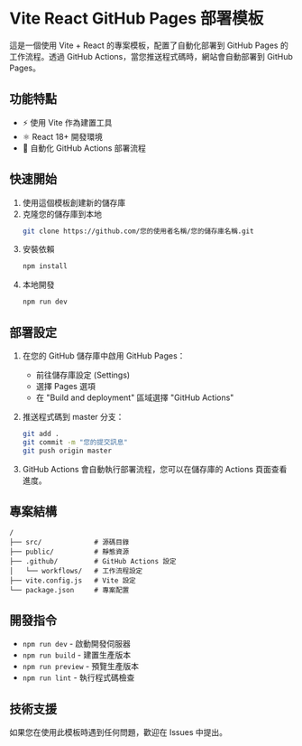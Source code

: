 # Vite React GitHub Pages 部署模板

這是一個使用 Vite + React 的專案模板，配置了自動化部署到 GitHub Pages 的工作流程。透過 GitHub Actions，當您推送程式碼時，網站會自動部署到 GitHub Pages。

## 功能特點

- ⚡️ 使用 Vite 作為建置工具
- ⚛️ React 18+ 開發環境
- 🔄 自動化 GitHub Actions 部署流程

## 快速開始

1. 使用這個模板創建新的儲存庫
2. 克隆您的儲存庫到本地
   ```bash
   git clone https://github.com/您的使用者名稱/您的儲存庫名稱.git
   ```
3. 安裝依賴
   ```bash
   npm install
   ```
4. 本地開發
   ```bash
   npm run dev
   ```

## 部署設定

1. 在您的 GitHub 儲存庫中啟用 GitHub Pages：
   - 前往儲存庫設定 (Settings)
   - 選擇 Pages 選項
   - 在 "Build and deployment" 區域選擇 "GitHub Actions"

2. 推送程式碼到 master 分支：
   ```bash
   git add .
   git commit -m "您的提交訊息"
   git push origin master
   ```

3. GitHub Actions 會自動執行部署流程，您可以在儲存庫的 Actions 頁面查看進度。

## 專案結構

```
/
├── src/             # 源碼目錄
├── public/          # 靜態資源
├── .github/         # GitHub Actions 設定
│   └── workflows/   # 工作流程設定
├── vite.config.js   # Vite 設定
└── package.json     # 專案配置
```

## 開發指令

- `npm run dev` - 啟動開發伺服器
- `npm run build` - 建置生產版本
- `npm run preview` - 預覽生產版本
- `npm run lint` - 執行程式碼檢查

## 技術支援

如果您在使用此模板時遇到任何問題，歡迎在 Issues 中提出。
